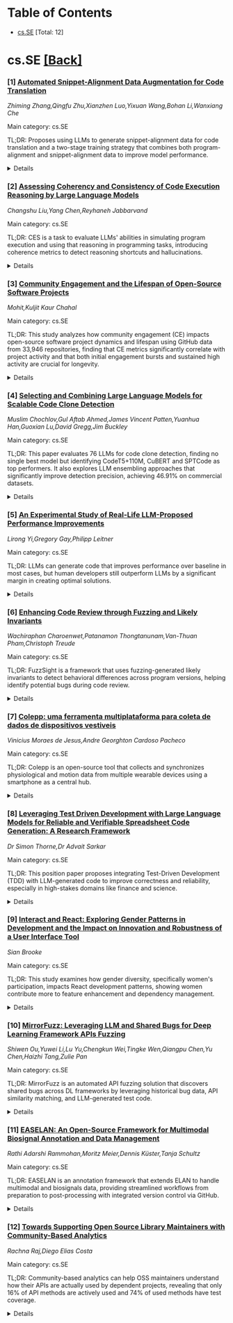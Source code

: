 <div id=toc></div>

# Table of Contents

- [cs.SE](#cs.SE) [Total: 12]


<div id='cs.SE'></div>

# cs.SE [[Back]](#toc)

### [1] [Automated Snippet-Alignment Data Augmentation for Code Translation](https://arxiv.org/abs/2510.15004)
*Zhiming Zhang,Qingfu Zhu,Xianzhen Luo,Yixuan Wang,Bohan Li,Wanxiang Che*

Main category: cs.SE

TL;DR: Proposes using LLMs to generate snippet-alignment data for code translation and a two-stage training strategy that combines both program-alignment and snippet-alignment data to improve model performance.


<details>
  <summary>Details</summary>
Motivation: Parallel corpora are crucial for code translation but limited. Existing augmentation methods mainly focus on program-alignment data, while snippet-alignment data enables more fine-grained alignment learning but is scarce.

Method: Leverages LLMs to automatically generate snippet-alignment data and proposes a two-stage training strategy that uses both program-alignment and generated snippet-alignment data.

Result: Experiments on TransCoder-test show consistent improvements over baseline, achieving maximum gain of 3.78% on pass@k metric.

Conclusion: The proposed data augmentation method and two-stage training strategy effectively enhance code translation performance by leveraging both types of parallel corpora.

Abstract: Code translation aims to translate the code from its source language to the
target language and is used in various software development scenarios. Recent
developments in Large Language Models (LLMs) have showcased their capabilities
in code translation, and parallel corpora play a crucial role in training
models for code translation. Parallel corpora can be categorized into
program-alignment (PA) and snippet-alignment (SA) data. Although PA data has
complete context and is suitable for semantic alignment learning, it may not
provide adequate fine-grained training signals due to its extended length,
while the brevity of SA data enables more fine-grained alignment learning. Due
to limited parallel corpora, researchers explore several augmentation methods
for code translation. Previous studies mainly focus on augmenting PA data. In
this paper, we propose a data augmentation method that leverages LLMs to
generate SA data automatically. To fully leverage both PA data and SA data, we
explore a simple yet effective two-stage training strategy, which consistently
enhances model performance compared to fine-tuning solely on PA data.
Experiments on TransCoder-test demonstrate that our augmented SA data combined
with the two-stage training approach yields consistent improvements over the
baseline, achieving a maximum gain of 3.78% on pass@k.

</details>


### [2] [Assessing Coherency and Consistency of Code Execution Reasoning by Large Language Models](https://arxiv.org/abs/2510.15079)
*Changshu Liu,Yang Chen,Reyhaneh Jabbarvand*

Main category: cs.SE

TL;DR: CES is a task to evaluate LLMs' abilities in simulating program execution and using that reasoning in programming tasks, introducing coherence metrics to detect reasoning shortcuts and hallucinations.


<details>
  <summary>Details</summary>
Motivation: To evaluate whether LLMs truly understand program execution or rely on shortcuts, and to systematically assess their reasoning consistency across different test cases.

Method: Proposes CES task with coherence metrics and reasoning consistency spectrum (strong, weak, random), evaluating 16 LLMs including reasoning models on HumanEval dataset.

Result: 81.42% coherent execution simulation on HumanEval, but only 46.92% correct predictions; frontier LLMs show most incoherent reasoning due to natural language shortcuts; reasoning consistency is mostly random (48.87%) or weak (45.37%).

Conclusion: LLMs barely incorporate execution reasoning into bug-related tasks, relying on pattern matching or shortcuts; CES can systematically vet suspicious success and reveals threats to generalizability in dealing with unseen bugs.

Abstract: This paper proposes CES, a task to evaluate the abilities of LLMs in
simulating program execution and using that reasoning in programming tasks.
Besides measuring the correctness of variable predictions during execution
simulation, CES introduces the notion of coherence to determine whether the
simulation complies with commonsense execution logic, even if the predicted
values along the simulations are incorrect. This enables CES to rule out
suspiciously correct output predictions due to reasoning shortcuts,
hallucinations, or potential data leakage. CES also introduces a novel metric
to measure reasoning consistency across tests with the same or different prime
path coverage in a spectrum: strong, weak, and random. Evaluating 16 LLMs
(including three reasoning LLMs) using CES indicates 81.42% coherent execution
simulation on HumanEval, 46.92% and 53.08% of which result in correct and
incorrect output predictions. Frontier LLMs such as GPT-4 and DeepSeek-R1 have
the most incoherent execution reasoning, mostly due to natural language
shortcuts. Despite relatively coherent execution simulation, LLMs' reasoning
performance across different tests is inconsistent, mostly random (48.87%) or
weak (45.37%), potentially explaining their weakness in programming tasks that
require path-sensitive program analysis to succeed. We also compare CES with
bug prediction/localization/repair, which intuitively requires control- and
data-flow awareness. We observe that LLMs barely incorporate execution
reasoning into their analysis for bug-related tasks, and their success is
primarily due to inherent abilities in pattern matching or natural language
shortcuts, if not data leakage. Without reasoning, there is a threat to the
generalizability of LLMs in dealing with unseen bugs or patterns in different
contexts. CES can be used to vet the suspicious success of LLMs in these tasks
systematically.

</details>


### [3] [Community Engagement and the Lifespan of Open-Source Software Projects](https://arxiv.org/abs/2510.15408)
*Mohit,Kuljit Kaur Chahal*

Main category: cs.SE

TL;DR: This study analyzes how community engagement (CE) impacts open-source software project dynamics and lifespan using GitHub data from 33,946 repositories, finding that CE metrics significantly correlate with project activity and that both initial engagement bursts and sustained high activity are crucial for longevity.


<details>
  <summary>Details</summary>
Motivation: To quantify the impact of community engagement on open-source software project dynamics and lifespan, as this relationship is underexplored despite its importance for project longevity.

Method: Analyzed 33,946 GitHub repositories, defined and operationalized community engagement using per-month metrics (issues, comments, watchers, stargazers), and used non-parametric tests and correlations to assess relationships across project quartiles.

Result: CE metrics significantly associate with project dynamics, with stronger correlations in highly engaged projects. Per-month CE rates are highest in younger projects but decline with age, though some long-lived projects maintain exceptionally high activity. Initial CE bursts are crucial for establishment, while sustained high engagement drives extreme longevity.

Conclusion: Community engagement dynamically drives OSS project longevity and development, with validated metrics providing insights into how diverse community activity patterns contribute to project success.

Abstract: Open-source software (OSS) projects depend on community engagement (CE) for
longevity. However, CE's quantifiable impact on project dynamics and lifespan
is underexplored. Objectives: This study defines CE in OSS, identifies key
metrics, and evaluates their influence on project dynamics (releases, commits,
branches) and lifespan. Methods: We analyzed 33,946 GitHub repositories,
defining and operationalizing CE with validated per-month metrics (issues,
comments, watchers, stargazers). Non-parametric tests and correlations assessed
relationships with project dynamics and lifespan across quartiles. Results: CE
metrics significantly associate with project dynamics, with stronger
correlations in highly engaged projects. For lifespan, a complex pattern
emerged: per-month CE rates are highest in younger projects, declining with
age. Yet, a subset of long-lived projects maintains exceptionally high
activity. Initial CE bursts appear crucial for establishment, while sustained
high engagement drives extreme longevity. Active issue engagement's influence
intensifies with age, but passive attention's declines. Conclusion: CE
dynamically drives OSS project longevity and development. Our findings
establish validated CE metrics and offer deeper insights into how diverse
community activity patterns contribute to project longevity.

</details>


### [4] [Selecting and Combining Large Language Models for Scalable Code Clone Detection](https://arxiv.org/abs/2510.15480)
*Muslim Chochlov,Gul Aftab Ahmed,James Vincent Patten,Yuanhua Han,Guoxian Lu,David Gregg,Jim Buckley*

Main category: cs.SE

TL;DR: This paper evaluates 76 LLMs for code clone detection, finding no single best model but identifying CodeT5+110M, CuBERT and SPTCode as top performers. It also explores LLM ensembling approaches that significantly improve detection precision, achieving 46.91% on commercial datasets.


<details>
  <summary>Details</summary>
Motivation: To address challenges in scalable clone detection for diverged clones and determine optimal LLM selection and ensemble efficacy for this task.

Method: Filtered 76 LLMs to suitable candidates, evaluated on BigCloneBench and commercial datasets. Explored ensembling methods with score normalization and compared maximum/sum vs averaging approaches.

Result: No uniformly best LLM emerged, but CodeT5+110M achieved 39.71% precision (twice CodeBERT's performance). Ensembling achieved 46.91% precision on commercial datasets, with statistical significance on larger datasets.

Conclusion: Smaller embedding sizes, smaller tokenizer vocabularies and tailored datasets benefit clone detection. Ensembling with proper score normalization significantly improves effectiveness, especially on large-scale datasets.

Abstract: Source code clones pose risks ranging from intellectual property violations
to unintended vulnerabilities. Effective and efficient scalable clone
detection, especially for diverged clones, remains challenging. Large language
models (LLMs) have recently been applied to clone detection tasks. However, the
rapid emergence of LLMs raises questions about optimal model selection and
potential LLM-ensemble efficacy.
  This paper addresses the first question by identifying 76 LLMs and filtering
them down to suitable candidates for large-scale clone detection. The
candidates were evaluated on two public industrial datasets, BigCloneBench, and
a commercial large-scale dataset. No uniformly 'best-LLM' emerged, though
CodeT5+110M, CuBERT and SPTCode were top-performers. Analysis of LLM-candidates
suggested that smaller embedding sizes, smaller tokenizer vocabularies and
tailored datasets are advantageous. On commercial large-scale dataset a
top-performing CodeT5+110M achieved 39.71\% precision: twice the precision of
previously used CodeBERT.
  To address the second question, this paper explores ensembling of the
selected LLMs: effort-effective approach to improving effectiveness. Results
suggest the importance of score normalization and favoring ensembling methods
like maximum or sum over averaging. Also, findings indicate that ensembling
approach can be statistically significant and effective on larger datasets: the
best-performing ensemble achieved even higher precision of 46.91\% over
individual LLM on the commercial large-scale code.

</details>


### [5] [An Experimental Study of Real-Life LLM-Proposed Performance Improvements](https://arxiv.org/abs/2510.15494)
*Lirong Yi,Gregory Gay,Philipp Leitner*

Main category: cs.SE

TL;DR: LLMs can generate code that improves performance over baseline in most cases, but human developers still outperform LLMs by a significant margin in creating optimal solutions.


<details>
  <summary>Details</summary>
Motivation: To investigate whether Large Language Models can generate not just functional code but actually fast and optimized code compared to human developers.

Method: Used a dataset of 65 real-world Java tasks where developers achieved significant speedups, employed automated pipeline with two leading LLMs under four prompt variations, and benchmarked against baseline and human-authored solutions.

Result: LLM-generated code improves performance over baseline in most cases, but human patches outperform LLM fixes by statistically significant margin. LLM solutions are semantically similar to developer ideas in ~2/3 cases and original in ~1/3 cases, but original ideas rarely yield substantial gains.

Conclusion: While LLMs can generate performance-improving code, they often fall short of finding truly optimal solutions compared to human developers, and their original optimization ideas rarely provide significant performance benefits.

Abstract: Large Language Models (LLMs) can generate code, but can they generate fast
code? In this paper, we study this question using a dataset of 65 real-world
tasks mined from open-source Java programs. We specifically select tasks where
developers achieved significant speedups, and employ an automated pipeline to
generate patches for these issues using two leading LLMs under four prompt
variations. By rigorously benchmarking the results against the baseline and
human-authored solutions, we demonstrate that LLM-generated code indeed
improves performance over the baseline in most cases. However, patches proposed
by human developers outperform LLM fixes by a statistically significant margin,
indicating that LLMs often fall short of finding truly optimal solutions. We
further find that LLM solutions are semantically identical or similar to the
developer optimization idea in approximately two-thirds of cases, whereas they
propose a more original idea in the remaining one-third. However, these
original ideas only occasionally yield substantial performance gains.

</details>


### [6] [Enhancing Code Review through Fuzzing and Likely Invariants](https://arxiv.org/abs/2510.15512)
*Wachiraphan Charoenwet,Patanamon Thongtanunam,Van-Thuan Pham,Christoph Treude*

Main category: cs.SE

TL;DR: FuzzSight is a framework that uses fuzzing-generated likely invariants to detect behavioral differences across program versions, helping identify potential bugs during code review.


<details>
  <summary>Details</summary>
Motivation: Manual code reviews often miss dynamic program behaviors due to time constraints and reliance on static inspection. Fuzzing produces rich behavioral data but remains inaccessible to reviewers without proper analysis mechanisms.

Method: FuzzSight leverages likely invariants from non-crashing fuzzing inputs to capture program behavior variations across versions, highlighting unexpected behavioral changes that may indicate bugs.

Result: FuzzSight detected 75% of regression bugs and up to 80% of vulnerabilities found by 24-hour fuzzing. It outperformed SAST with 10x higher detection rates and fewer false alarms.

Conclusion: FuzzSight demonstrates the value of combining fuzzing with invariant analysis for early-stage code review, bridging static inspection with dynamic behavioral insights to improve bug detection.

Abstract: Many software projects employ manual code review to gatekeep defects and
vulnerabilities in the code before integration. However, reviewers often work
under time pressure and rely primarily on static inspection, leaving the
dynamic aspects of the program unexplored. Dynamic analyses could reveal such
behaviors, but they are rarely integrated into reviews. Among them, fuzzing is
typically applied later to uncover crashing bugs. Yet its ability to exercise
code with diverse inputs makes it promising for exposing non-crashing, but
unexpected, behaviors earlier. Still, without suitable mechanisms to analyze
program behaviors, the rich data produced during fuzzing remains inaccessible
to reviewers, limiting its practical value in this context.
  We hypothesize that unexpected variations in program behaviors could signify
potential bugs. The impact of code changes can be automatically captured at
runtime. Representing program behavior as likely invariants, dynamic properties
consistently observed at specific program points, can provide practical signals
of behavioral changes. Such signals offer a way to distinguish between intended
changes and unexpected behavioral shifts from code changes.
  We present FuzzSight, a framework that leverages likely invariants from
non-crashing fuzzing inputs to highlight behavioral differences across program
versions. By surfacing such differences, it provides insights into which code
blocks may need closer attention. In our evaluation, FuzzSight flagged 75% of
regression bugs and up to 80% of vulnerabilities uncovered by 24-hour fuzzing.
It also outperformed SAST in identifying buggy code blocks, achieving ten times
higher detection rates with fewer false alarms. In summary, FuzzSight
demonstrates the potential and value of leveraging fuzzing and invariant
analysis for early-stage code review, bridging static inspection with dynamic
behavioral insights.

</details>


### [7] [Colepp: uma ferramenta multiplataforma para coleta de dados de dispositivos vestiveis](https://arxiv.org/abs/2510.15565)
*Vinicius Moraes de Jesus,Andre Georghton Cardoso Pacheco*

Main category: cs.SE

TL;DR: Colepp is an open-source tool that collects and synchronizes physiological and motion data from multiple wearable devices using a smartphone as a central hub.


<details>
  <summary>Details</summary>
Motivation: Limited access to large, high-quality public datasets and lack of control over data collection conditions hinder development of robust algorithms for wearable device data.

Method: Uses smartphone as central hub to receive data from Polar H10 chest strap and Wear OS smartwatch, with custom synchronization protocol and user-friendly interface to export synchronized CSV datasets.

Result: The tool effectively produces consistent and synchronized signals suitable for applications like human activity recognition and heart rate estimation.

Conclusion: Colepp facilitates generation of customizable, real-world datasets from multiple wearable devices, addressing challenges in wearable data collection.

Abstract: The widespread adoption of wearable devices such as smartwatches and fitness
trackers has fueled the demand for reliable physiological and movement data
collection tools. However, challenges such as limited access to large,
high-quality public datasets and a lack of control over data collection
conditions hinder the development of robust algorithms. This work presents
Colepp, an open-source, cross-platform tool designed to collect and synchronize
data from multiple wearable devices, including heart rate (via ECG and PPG) and
motion signals (accelerometer and gyroscope). The system integrates a
smartphone as a central hub, receiving data from a Polar H10 chest strap and a
Wear OS smartwatch, and exporting synchronized datasets in CSV format. Through
a custom synchronization protocol and user-friendly interface, Colepp
facilitates the generation of customizable, real-world datasets suitable for
applications such as human activity recognition and heart rate estimation. A
use case shows the effectiveness of the tool in producing consistent and
synchronized signals.

</details>


### [8] [Leveraging Test Driven Development with Large Language Models for Reliable and Verifiable Spreadsheet Code Generation: A Research Framework](https://arxiv.org/abs/2510.15585)
*Dr Simon Thorne,Dr Advait Sarkar*

Main category: cs.SE

TL;DR: This position paper proposes integrating Test-Driven Development (TDD) with LLM-generated code to improve correctness and reliability, especially in high-stakes domains like finance and science.


<details>
  <summary>Details</summary>
Motivation: LLMs often produce code with hallucinations, logical inconsistencies, and errors, creating significant risks in domains where accuracy is critical. Spreadsheet users without formal programming training face serious consequences from such errors.

Method: A structured research framework that applies TDD principles to LLM-driven generation, using a 'test first' methodology to guide outputs. Includes experimental design with participant groups, evaluation metrics, and TDD-based prompting examples across various programming contexts.

Result: The framework is proposed but not yet empirically evaluated. The authors invite collaboration to refine and test the approach.

Conclusion: Integrating TDD with LLM generation can enhance computational thinking, prompt engineering skills, and user engagement, ultimately establishing responsible LLM integration in educational and professional practices.

Abstract: Large Language Models (LLMs), such as ChatGPT, are increasingly leveraged for
generating both traditional software code and spreadsheet logic. Despite their
impressive generative capabilities, these models frequently exhibit critical
issues such as hallucinations, subtle logical inconsistencies, and syntactic
errors, risks particularly acute in high stakes domains like financial
modelling and scientific computations, where accuracy and reliability are
paramount. This position paper proposes a structured research framework that
integrates the proven software engineering practice of Test-Driven Development
(TDD) with Large Language Model (LLM) driven generation to enhance the
correctness of, reliability of, and user confidence in generated outputs. We
hypothesise that a "test first" methodology provides both technical constraints
and cognitive scaffolding, guiding LLM outputs towards more accurate,
verifiable, and comprehensible solutions. Our framework, applicable across
diverse programming contexts, from spreadsheet formula generation to scripting
languages such as Python and strongly typed languages like Rust, includes an
explicitly outlined experimental design with clearly defined participant
groups, evaluation metrics, and illustrative TDD based prompting examples. By
emphasising test driven thinking, we aim to improve computational thinking,
prompt engineering skills, and user engagement, particularly benefiting
spreadsheet users who often lack formal programming training yet face serious
consequences from logical errors. We invite collaboration to refine and
empirically evaluate this approach, ultimately aiming to establish responsible
and reliable LLM integration in both educational and professional development
practices.

</details>


### [9] [Interact and React: Exploring Gender Patterns in Development and the Impact on Innovation and Robustness of a User Interface Tool](https://arxiv.org/abs/2510.15642)
*Sian Brooke*

Main category: cs.SE

TL;DR: This study examines how gender diversity, specifically women's participation, impacts React development patterns, showing women contribute more to feature enhancement and dependency management.


<details>
  <summary>Details</summary>
Motivation: To understand how greater gender diversity could fundamentally alter software development patterns, as current approaches often only superficially acknowledge women's existence without exploring their actual impact.

Method: Analyzed gender differences in robustness and innovation metrics, and shifts in contribution patterns leading up to major version releases over 11 years of the React project.

Result: Women contribute significantly more to feature enhancement and dependency management, and the exclusion of women is detrimental to software quality.

Conclusion: Increasing gender diversity could lead to more inclusive, innovative, and robust software development.

Abstract: In open-source software design, the inclusion of women is often highlighted
simply to remind programmers that women exist. Yet, little attention is given
to how greater gender diversity, specifically women's participation, could
fundamentally alter development patterns. To understand the potential impact of
gender inclusion, this study investigates React, a widely used JavaScript
library for building user interfaces with an active contributor community. I
examine gender differences in metrics of robustness and innovation, as well as
shifts in contribution patterns leading up to major version releases over 11
years of the React project. My results show that the exclusion of women is
detrimental to software as women contribute significantly more to feature
enhancement and dependency management. By exploring how gender influences
innovation and robustness in the development of React, the study offers
critical insights into how increasing gender diversity could lead to more
inclusive, innovative, and robust software.

</details>


### [10] [MirrorFuzz: Leveraging LLM and Shared Bugs for Deep Learning Framework APIs Fuzzing](https://arxiv.org/abs/2510.15690)
*Shiwen Ou,Yuwei Li,Lu Yu,Chengkun Wei,Tingke Wen,Qiangpu Chen,Yu Chen,Haizhi Tang,Zulie Pan*

Main category: cs.SE

TL;DR: MirrorFuzz is an automated API fuzzing solution that discovers shared bugs across DL frameworks by leveraging historical bug data, API similarity matching, and LLM-generated test code.


<details>
  <summary>Details</summary>
Motivation: DL frameworks have similar APIs with overlapping parameters, making them vulnerable to shared bugs that can cascade across frameworks, but existing techniques don't adequately address this cross-framework vulnerability.

Method: Three-stage approach: 1) Collect historical bug data to identify buggy APIs, 2) Match buggy APIs with similar APIs across frameworks, 3) Use LLMs to synthesize test code leveraging historical bug patterns to trigger analogous bugs.

Result: Evaluated on TensorFlow, PyTorch, OneFlow, and Jittor. Improved code coverage by 39.92% (TensorFlow) and 98.20% (PyTorch) compared to state-of-the-art. Found 315 bugs (262 new), with 80 fixed and 52 assigned CNVD IDs.

Conclusion: MirrorFuzz effectively discovers shared bugs across DL frameworks through API similarity analysis and LLM-powered test generation, significantly outperforming existing methods in both coverage and bug detection.

Abstract: Deep learning (DL) frameworks serve as the backbone for a wide range of
artificial intelligence applications. However, bugs within DL frameworks can
cascade into critical issues in higher-level applications, jeopardizing
reliability and security. While numerous techniques have been proposed to
detect bugs in DL frameworks, research exploring common API patterns across
frameworks and the potential risks they entail remains limited. Notably, many
DL frameworks expose similar APIs with overlapping input parameters and
functionalities, rendering them vulnerable to shared bugs, where a flaw in one
API may extend to analogous APIs in other frameworks. To address this
challenge, we propose MirrorFuzz, an automated API fuzzing solution to discover
shared bugs in DL frameworks. MirrorFuzz operates in three stages: First,
MirrorFuzz collects historical bug data for each API within a DL framework to
identify potentially buggy APIs. Second, it matches each buggy API in a
specific framework with similar APIs within and across other DL frameworks.
Third, it employs large language models (LLMs) to synthesize code for the API
under test, leveraging the historical bug data of similar APIs to trigger
analogous bugs across APIs. We implement MirrorFuzz and evaluate it on four
popular DL frameworks (TensorFlow, PyTorch, OneFlow, and Jittor). Extensive
evaluation demonstrates that MirrorFuzz improves code coverage by 39.92\% and
98.20\% compared to state-of-the-art methods on TensorFlow and PyTorch,
respectively. Moreover, MirrorFuzz discovers 315 bugs, 262 of which are newly
found, and 80 bugs are fixed, with 52 of these bugs assigned CNVD IDs.

</details>


### [11] [EASELAN: An Open-Source Framework for Multimodal Biosignal Annotation and Data Management](https://arxiv.org/abs/2510.15767)
*Rathi Adarshi Rammohan,Moritz Meier,Dennis Küster,Tanja Schultz*

Main category: cs.SE

TL;DR: EASELAN is an annotation framework that extends ELAN to handle multimodal and biosignals data, providing streamlined workflows from preparation to post-processing with integrated version control via GitHub.


<details>
  <summary>Details</summary>
Motivation: The growing demand for large, richly annotated multimodal datasets, especially those incorporating biosignals alongside traditional audiovisual channels, requires improved annotation workflows to handle rising complexity.

Method: EASELAN builds on the ELAN tool by adding components supporting all annotation pipeline stages: file preparation, channel setup, integrated GitHub version control, and simplified post-processing for biosignals integration.

Result: Successfully applied to a high-dimensional biosignals collection on human everyday activities (table setting) for cognitive robots within the EASE research center, demonstrating practical implementation.

Conclusion: The framework facilitates rich annotations for machine learning model training, with code and fully annotated Table Setting Database publicly available to foster biosignal research.

Abstract: Recent advancements in machine learning and adaptive cognitive systems are
driving a growing demand for large and richly annotated multimodal data. A
prominent example of this trend are fusion models, which increasingly
incorporate multiple biosignals in addition to traditional audiovisual
channels. This paper introduces the EASELAN annotation framework to improve
annotation workflows designed to address the resulting rising complexity of
multimodal and biosignals datasets. It builds on the robust ELAN tool by adding
new components tailored to support all stages of the annotation pipeline: From
streamlining the preparation of annotation files to setting up additional
channels, integrated version control with GitHub, and simplified
post-processing. EASELAN delivers a seamless workflow designed to integrate
biosignals and facilitate rich annotations to be readily exported for further
analyses and machine learning-supported model training. The EASELAN framework
is successfully applied to a high-dimensional biosignals collection initiative
on human everyday activities (here, table setting) for cognitive robots within
the DFG-funded Collaborative Research Center 1320 Everyday Activity Science and
Engineering (EASE). In this paper we discuss the opportunities, limitations,
and lessons learned when using EASELAN for this initiative. To foster research
on biosignal collection, annotation, and processing, the code of EASELAN is
publicly available(https://github.com/cognitive-systems-lab/easelan), along
with the EASELAN-supported fully annotated Table Setting Database.

</details>


### [12] [Towards Supporting Open Source Library Maintainers with Community-Based Analytics](https://arxiv.org/abs/2510.15794)
*Rachna Raj,Diego Elias Costa*

Main category: cs.SE

TL;DR: Community-based analytics can help OSS maintainers understand how their APIs are actually used by dependent projects, revealing that only 16% of API methods are actively used and 74% of used methods have test coverage.


<details>
  <summary>Details</summary>
Motivation: OSS maintainers lack continuous feedback on how their libraries are used in dependent projects, which could help them make better decisions about testing strategies, change impact, and library evolution.

Method: Empirical study of 10 popular Java libraries and their dependent ecosystems (50 projects each), plus proposed metrics for test suite evaluation and a survey of open-source practitioners.

Result: Only 16% of API methods are actively used by dependent projects, and only 74% of used API methods have partial or full test coverage in their library test suites.

Conclusion: Community-based analytics provide valuable insights for OSS maintainers to optimize testing strategies and guide library evolution based on actual API usage patterns in the ecosystem.

Abstract: Open-source software (OSS) is a pillar of modern software development. Its
success depends on the dedication of maintainers who work constantly to keep
their libraries stable, adapt to changing needs, and support a growing
community. Yet, they receive little to no continuous feedback on how the
projects that rely on their libraries actually use their APIs. We believe that
gaining these insights can help maintainers make better decisions, such as
refining testing strategies, understanding the impact of changes, and guiding
the evolution of their libraries more effectively. We propose the use of
community-based analytics to analyze how an OSS library is used across its
dependent ecosystem. We conduct an empirical study of 10 popular Java libraries
and each with their respective dependent ecosystem of 50 projects. Our results
reveal that while library developers offer a wide range of API methods, only
16% on average are actively used by their dependent ecosystem. Moreover, only
74% of the used API methods are partially or fully covered by their library
test suite. We propose two metrics to help developers evaluate their test suite
according to the APIs used by their community, and we conduct a survey on
open-source practitioners to assess the practical value of these insights in
guiding maintenance decisions.

</details>
